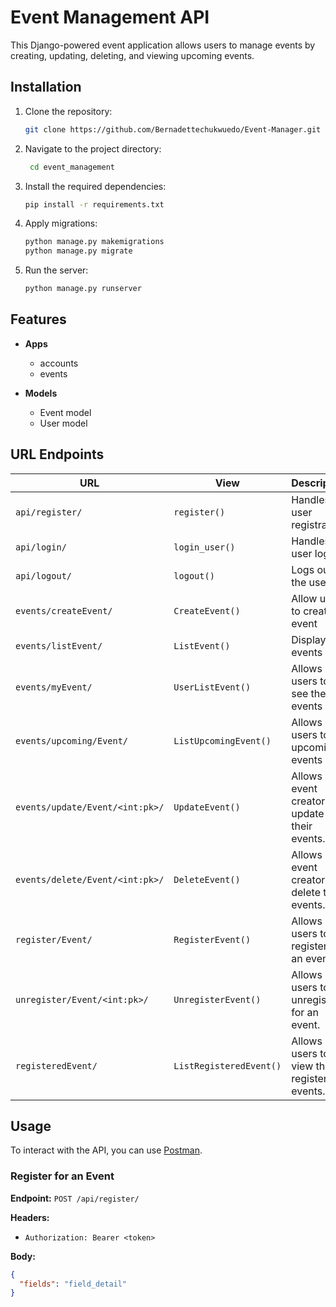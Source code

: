 # Event Management API

This Django-powered event application allows users to manage events by creating, updating, deleting, and viewing upcoming events.

## Installation

1. Clone the repository:

   ```bash
   git clone https://github.com/Bernadettechukwuedo/Event-Manager.git
   ```

2. Navigate to the project directory:

   ```bash
    cd event_management
   ```

3. Install the required dependencies:
   ```bash
   pip install -r requirements.txt
   ```
4. Apply migrations:
   ```bash
   python manage.py makemigrations
   python manage.py migrate
   ```
5. Run the server:

   ```bash
   python manage.py runserver

   ```

## Features

- **Apps**

  - accounts
  - events

- **Models**

  - Event model
  - User model

## URL Endpoints

| URL                             | View                    | Description                                   |
| ------------------------------- | ----------------------- | --------------------------------------------- |
| `api/register/`                 | `register()`            | Handles user registration.                    |
| `api/login/`                    | `login_user()`          | Handles user login.                           |
| `api/logout/`                   | `logout()`              | Logs out the user.                            |
| `events/createEvent/`           | `CreateEvent()`         | Allow users to create an event                |
| `events/listEvent/`             | `ListEvent()`           | Display all events                            |
| `events/myEvent/`               | `UserListEvent()`       | Allows users to see their events              |
| `events/upcoming/Event/`        | `ListUpcomingEvent()`   | Allows users to list upcoming events          |
| `events/update/Event/<int:pk>/` | `UpdateEvent()`         | Allows event creators to update their events. |
| `events/delete/Event/<int:pk>/` | `DeleteEvent()`         | Allows event creators to delete their events. |
| `register/Event/`               | `RegisterEvent()`       | Allows users to register for an event.        |
| `unregister/Event/<int:pk>/`    | `UnregisterEvent()`     | Allows users to unregister for an event.      |
| `registeredEvent/`              | `ListRegisteredEvent()` | Allows users to view their registered events. |

## Usage

To interact with the API, you can use [Postman](https://www.postman.com/).

### Register for an Event

**Endpoint:** `POST /api/register/`

**Headers:**

- `Authorization: Bearer <token>`

**Body:**

```json
{
  "fields": "field_detail"
}
```
